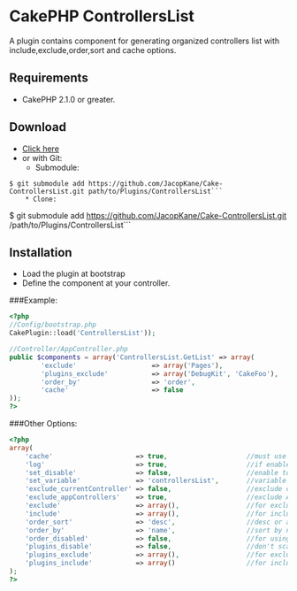 # CakePHP ControllersList

A plugin contains component for generating organized controllers list with include,exclude,order,sort and cache options.

## Requirements
* CakePHP 2.1.0 or greater.

## Download
* [Click here](https://github.com/JacopKane/Cake-ControllersList/zipball/master)
* or with Git:
	* Submodule:
```
$ git submodule add https://github.com/JacopKane/Cake-ControllersList.git path/to/Plugins/ControllersList```
	* Clone:
```
$ git submodule add https://github.com/JacopKane/Cake-ControllersList.git /path/to/Plugins/ControllersList```

## Installation
* Load the plugin at bootstrap
* Define the component at your controller.

###Example:
```Php
<?php
//Config/bootstrap.php
CakePlugin::load('ControllersList'));

//Controller/AppController.php
public $components = array('ControllersList.GetList' => array(
		'exclude'					=> array('Pages'),
		'plugins_exclude'			=> array('DebugKit', 'CakeFoo'),
		'order_by'					=> 'order',
		'cache'						=> false
));
?>
```

###Other Options:
```Php
<?php
array(
	'cache'						=> true,					//must use especially if order sorting is enabled
	'log'						=> true,					//if enabled, it'll log it, everytime new cache created
	'set_disable'				=> false,					//enable to pass list as a variable to the view
	'set_variable' 				=> 'controllersList',		//variable name for getting controller lists in views
	'exclude_currentController'	=> false,					//exclude current controller
	'exclude_appControllers'	=> true,					//exclude AppController and PluginAppControllers
    'exclude'					=> array(),					//for excluding some extra controller names
    'include'					=> array(),					//for including some extra controller names
	'order_sort'				=> 'desc',					//desc or asc sorting
	'order_by'					=> 'name',					//sort by name or order
	'order_disabled'			=> false,					//for using this sorting you can add a "$order" property in your controller. enabling cache for this deadly recommended.
	'plugins_disable'			=> false,					//don't scan plugins
	'plugins_exclude'			=> array(),					//for excluding some extra plugin's controller
    'plugins_include'			=> array()					//for including some extra plugin's controller
);
?>
```